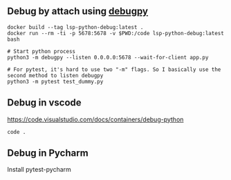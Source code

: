 ## Debug by attach using [debugpy](https://github.com/microsoft/debugpy)

```
docker build --tag lsp-python-debug:latest .
docker run --rm -ti -p 5678:5678 -v $PWD:/code lsp-python-debug:latest bash

# Start python process
python3 -m debugpy --listen 0.0.0.0:5678 --wait-for-client app.py

# For pytest, it's hard to use two "-m" flags. So I basically use the second method to listen debugpy
python3 -m pytest test_dummy.py
```

## Debug in vscode

https://code.visualstudio.com/docs/containers/debug-python

```
code .
```

## Debug in Pycharm

Install pytest-pycharm
